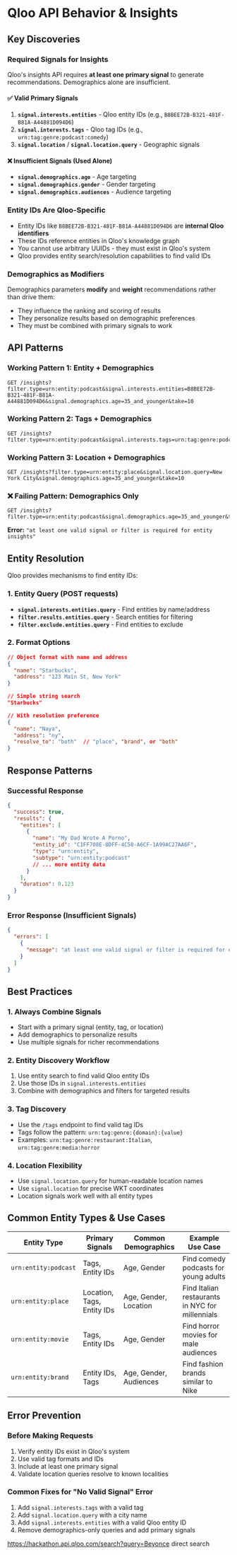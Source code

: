 # Qloo API Behavior & Insights

## Key Discoveries

### Required Signals for Insights

Qloo's insights API requires **at least one primary signal** to generate recommendations. Demographics alone are insufficient.

#### ✅ Valid Primary Signals

1. **`signal.interests.entities`** - Qloo entity IDs (e.g., `B8BEE72B-B321-481F-B81A-A44881D094D6`)
2. **`signal.interests.tags`** - Qloo tag IDs (e.g., `urn:tag:genre:podcast:comedy`)
3. **`signal.location`** / **`signal.location.query`** - Geographic signals

#### ❌ Insufficient Signals (Used Alone)

- **`signal.demographics.age`** - Age targeting
- **`signal.demographics.gender`** - Gender targeting
- **`signal.demographics.audiences`** - Audience targeting

### Entity IDs Are Qloo-Specific

- Entity IDs like `B8BEE72B-B321-481F-B81A-A44881D094D6` are **internal Qloo identifiers**
- These IDs reference entities in Qloo's knowledge graph
- You cannot use arbitrary UUIDs - they must exist in Qloo's system
- Qloo provides entity search/resolution capabilities to find valid IDs

### Demographics as Modifiers

Demographics parameters **modify** and **weight** recommendations rather than drive them:

- They influence the ranking and scoring of results
- They personalize results based on demographic preferences
- They must be combined with primary signals to work

## API Patterns

### Working Pattern 1: Entity + Demographics

```http
GET /insights?filter.type=urn:entity:podcast&signal.interests.entities=B8BEE72B-B321-481F-B81A-A44881D094D6&signal.demographics.age=35_and_younger&take=10
```

### Working Pattern 2: Tags + Demographics

```http
GET /insights?filter.type=urn:entity:podcast&signal.interests.tags=urn:tag:genre:podcast:comedy&signal.demographics.age=35_and_younger&take=10
```

### Working Pattern 3: Location + Demographics

```http
GET /insights?filter.type=urn:entity:place&signal.location.query=New York City&signal.demographics.age=35_and_younger&take=10
```

### ❌ Failing Pattern: Demographics Only

```http
GET /insights?filter.type=urn:entity:podcast&signal.demographics.age=35_and_younger&take=10
```

**Error:** `"at least one valid signal or filter is required for entity insights"`

## Entity Resolution

Qloo provides mechanisms to find entity IDs:

### 1. Entity Query (POST requests)

- **`signal.interests.entities.query`** - Find entities by name/address
- **`filter.results.entities.query`** - Search entities for filtering
- **`filter.exclude.entities.query`** - Find entities to exclude

### 2. Format Options

```json
// Object format with name and address
{
  "name": "Starbucks",
  "address": "123 Main St, New York"
}

// Simple string search
"Starbucks"

// With resolution preference
{
  "name": "Naya",
  "address": "ny",
  "resolve_to": "both"  // "place", "brand", or "both"
}
```

## Response Patterns

### Successful Response

```json
{
  "success": true,
  "results": {
    "entities": [
      {
        "name": "My Dad Wrote A Porno",
        "entity_id": "C1FF708E-8DFF-4C50-A6CF-1A99AC27AA6F",
        "type": "urn:entity",
        "subtype": "urn:entity:podcast"
        // ... more entity data
      }
    ],
    "duration": 0.123
  }
}
```

### Error Response (Insufficient Signals)

```json
{
  "errors": [
    {
      "message": "at least one valid signal or filter is required for entity insights"
    }
  ]
}
```

## Best Practices

### 1. Always Combine Signals

- Start with a primary signal (entity, tag, or location)
- Add demographics to personalize results
- Use multiple signals for richer recommendations

### 2. Entity Discovery Workflow

1. Use entity search to find valid Qloo entity IDs
2. Use those IDs in `signal.interests.entities`
3. Combine with demographics and filters for targeted results

### 3. Tag Discovery

- Use the `/tags` endpoint to find valid tag IDs
- Tags follow the pattern: `urn:tag:genre:{domain}:{value}`
- Examples: `urn:tag:genre:restaurant:Italian`, `urn:tag:genre:media:horror`

### 4. Location Flexibility

- Use `signal.location.query` for human-readable location names
- Use `signal.location` for precise WKT coordinates
- Location signals work well with all entity types

## Common Entity Types & Use Cases

| Entity Type          | Primary Signals            | Common Demographics    | Example Use Case                                |
| -------------------- | -------------------------- | ---------------------- | ----------------------------------------------- |
| `urn:entity:podcast` | Tags, Entity IDs           | Age, Gender            | Find comedy podcasts for young adults           |
| `urn:entity:place`   | Location, Tags, Entity IDs | Age, Gender, Location  | Find Italian restaurants in NYC for millennials |
| `urn:entity:movie`   | Tags, Entity IDs           | Age, Gender            | Find horror movies for male audiences           |
| `urn:entity:brand`   | Entity IDs, Tags           | Age, Gender, Audiences | Find fashion brands similar to Nike             |

## Error Prevention

### Before Making Requests

1. Verify entity IDs exist in Qloo's system
2. Use valid tag formats and IDs
3. Include at least one primary signal
4. Validate location queries resolve to known localities

### Common Fixes for "No Valid Signal" Error

1. Add `signal.interests.tags` with a valid tag
2. Add `signal.location.query` with a city name
3. Add `signal.interests.entities` with a valid Qloo entity ID
4. Remove demographics-only queries and add primary signals

https://hackathon.api.qloo.com/search?query=Beyonce direct search
